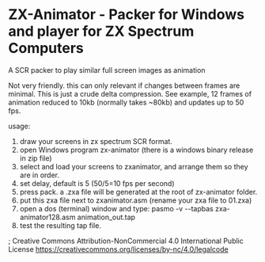 # ZX-Animator - Packer for Windows and player for ZX Spectrum Computers

A SCR packer to play similar full screen images as animation  

Not very friendly. this can only relevant if changes between frames are minimal. 
This is just a crude delta compression. See example, 12 frames of animation reduced to 10kb (normally takes ~80kb) and updates up to 50 fps.

usage:
1. draw your screens in zx spectrum SCR format.
2. open Windows program zx-animator (there is a windows binary release in zip file)
3. select and load your screens to zxanimator, and arrange them so they are in order.
4. set delay, default is 5 (50/5=10 fps per second)
5. press pack. a .zxa file will be generated at the root of zx-animator folder.
6. put this zxa file next to zxanimator.asm (rename your zxa file to 01.zxa)
7. open a dos (terminal) window and type: pasmo -v --tapbas zxa-animator128.asm animation_out.tap
8. test the resulting tap file.


; Creative Commons Attribution-NonCommercial 4.0 International Public License 
https://creativecommons.org/licenses/by-nc/4.0/legalcode
